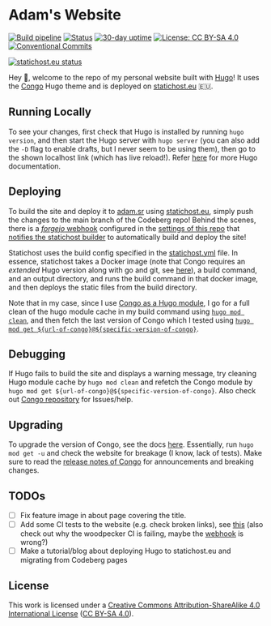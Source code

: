 # Adam's Website

[![Build pipeline](https://ci.codeberg.org/api/badges/7891/status.svg)](https://ci.codeberg.org/repos/7891) [![Status](https://img.shields.io/uptimerobot/status/m794909251-ab664c7426a0c9d159974cbd?label=Status)](https://stats.uptimerobot.com/mz8VrF1pRX/794909251) [![30-day uptime](https://img.shields.io/uptimerobot/ratio/m794909251-ab664c7426a0c9d159974cbd?label=30-day%20uptime)](https://stats.uptimerobot.com/mz8VrF1pRX/794909251) [![License: CC BY-SA 4.0](https://img.shields.io/badge/License-CC_BY--SA_4.0-lightgrey.svg)](https://creativecommons.org/licenses/by-sa/4.0/) [![Conventional Commits](https://img.shields.io/badge/Conventional%20Commits-1.0.0-%23FE5196?logo=conventionalcommits&logoColor=white)](https://conventionalcommits.org)

[![statichost.eu status](https://builder.statichost.eu/a-s/status.svg)](https://builder.statichost.eu/a-s/)

Hey 👋, welcome to the repo of my personal website built with [Hugo](https://gohugo.io)! It uses the [Congo](https://git.io/hugo-congo) Hugo theme and is deployed on [statichost.eu](https://statichost.eu) 🇪🇺.

## Running Locally

To see your changes, first check that Hugo is installed by running `hugo version`, and then start the Hugo server with `hugo server` (you can also add the `-D` flag to enable drafts, but I never seem to be using them), then go to the shown localhost link (which has live reload!). Refer [here](https://gohugo.io/getting-started/quick-start) for more Hugo documentation.

## Deploying

To build the site and deploy it to [adam.sr](https://adam.sr) using [statichost.eu](https://statichost.eu), simply push the changes to the main branch of the Codeberg repo! Behind the scenes, there is a [_forgejo_ webhook](https://forgejo.org/docs/latest/user/webhooks/#example) configured in the [settings of this repo](https://codeberg.org/adam/website/settings/hooks) that [notifies the statichost builder](https://www.statichost.eu/docs/webhooks/) to automatically build and deploy the site!

Statichost uses the build config specified in the [statichost.yml](/statichost.yml) file. In essence, statichost takes a Docker image (note that Congo requires an _extended_ Hugo version along with go and git, see [here](https://hugomods.com/docs/docker/#image-tags)), a build command, and an output directory, and runs the build command in that docker image, and then deploys the static files from the build directory.

Note that in my case, since I use [Congo as a Hugo module](https://jpanther.github.io/congo/docs/installation/#install-using-hugo), I go for a full clean of the hugo module cache in my build command using [`hugo mod clean`](https://gohugo.io/commands/hugo_mod_clean/), and then fetch the last version of Congo which I tested using [`hugo mod get ${url-of-congo}@${specific-version-of-congo}`](https://gohugo.io/commands/hugo_mod_get/).

## Debugging

If Hugo fails to build the site and displays a warning message, try cleaning Hugo module cache by `hugo mod clean` and refetch the Congo module by `hugo mod get ${url-of-congo}@${specific-version-of-congo}`. Also check out [Congo repository](https://github.com/jpanther/congo) for Issues/help.

## Upgrading

To upgrade the version of Congo, see the docs [here](https://jpanther.github.io/congo/docs/installation/#update-using-hugo). Essentially, run `hugo mod get -u` and check the website for breakage (I know, lack of tests). Make sure to read the [release notes of Congo](https://github.com/jpanther/congo/releases) for announcements and breaking changes.

## TODOs

- [ ] Fix feature image in about page covering the title.
- [ ] Add some CI tests to the website (e.g. check broken links), see [this](https://techteapot.com/posts/handy-hugo-website-test-scripts/) (also check out why the woodpecker CI is failing, maybe the [webhook](https://codeberg.org/adam/website/settings/hooks) is wrong?)
- [ ] Make a tutorial/blog about deploying Hugo to statichost.eu and migrating from Codeberg pages

## License

This work is licensed under a [Creative Commons Attribution-ShareAlike 4.0 International License](https://creativecommons.org/licenses/by-sa/4.0/) ([CC BY-SA 4.0](https://creativecommons.org/licenses/by-sa/4.0/)).
